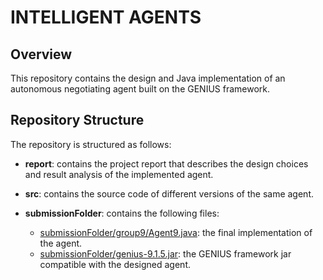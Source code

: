 # INTELLIGENT AGENTS

## Overview

This repository contains the design and Java implementation of an
autonomous negotiating agent built on the GENIUS framework. 

## Repository Structure

The repository is structured as follows:

- __report__: contains the project report that describes the design
  choices and result analysis of the implemented agent.
  
- __src__: contains the source code of different versions of the same
  agent.
  
- __submissionFolder__: contains the following files:

  - [submissionFolder/group9/Agent9.java](https://github.com/dda410/intelligentAgents/blob/master/submissionFolder/group9/Agent9.java): the final implementation of
    the agent.
  - [submissionFolder/genius-9.1.5.jar](https://github.com/dda410/intelligentAgents/blob/master/submissionFolder/genius-9.1.5.jar):
    the GENIUS framework jar compatible with the designed agent.
  

